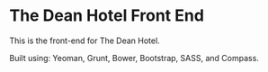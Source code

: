 # The Dean Hotel Front End

This is the front-end for The Dean Hotel. 

Built using: Yeoman, Grunt, Bower, Bootstrap, SASS, and Compass.
